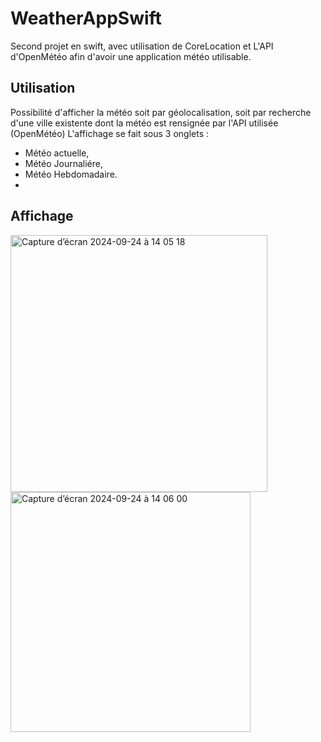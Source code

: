 # WeatherAppSwift

Second projet en swift, avec utilisation de CoreLocation et L'API d'OpenMétéo afin d'avoir une application météo utilisable.

## Utilisation

Possibilité d'afficher la météo soit par géolocalisation, soit par recherche d'une ville existente dont la météo est rensignée par l'API utilisée (OpenMétéo)
L'affichage se fait sous 3 onglets :
- Météo actuelle,
- Météo Journaliére,
- Météo Hebdomadaire.
- 
## Affichage

<img width="411" alt="Capture d’écran 2024-09-24 à 14 05 18" src="https://github.com/user-attachments/assets/cc7287eb-37fc-406b-9db2-26f6177c6e89">

<img width="384" alt="Capture d’écran 2024-09-24 à 14 06 00" src="https://github.com/user-attachments/assets/4097037d-0213-4a6c-b82b-7d2d0048febe">
